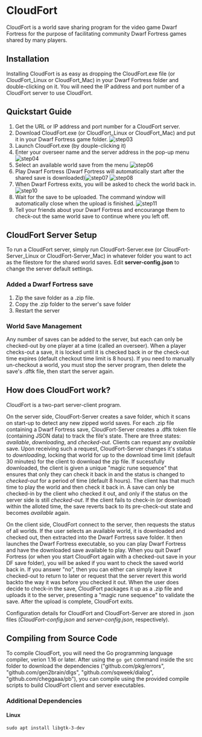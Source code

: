 # CloudFort
CloudFort is a world save sharing program for the video game Dwarf Fortress for the purpose of facilitating community Dwarf Fortress games shared by many players.

## Installation
Installing CloudFort is as easy as dropping the CloudFort.exe file (or CloudFort_Linux or CloudFort_Mac) in your Dwarf Fortress folder and double-clicking on it. You will need the IP address and port number of a CloudFort server to use CloudFort.

## Quickstart Guide
1. Get the URL or IP address and port number for a CloudFort server.
2. Download CloudFort.exe (or CloudFort_Linux or CloudFort_Mac) and put it in your Dwarf Fortress game folder. ![step03](https://user-images.githubusercontent.com/1922739/110251242-c8e1cb80-7fd3-11eb-85d8-3dc8fedfa4e3.png)
3. Launch CloudFort.exe (by douple-clicking it)
4. Enter your overseer name and the server address in the pop-up menu ![step04](https://user-images.githubusercontent.com/1922739/110251263-dac36e80-7fd3-11eb-85cd-576b13a4f1d0.png)
5. Select an available world save from the menu ![step06](https://user-images.githubusercontent.com/1922739/110251292-f3cc1f80-7fd3-11eb-886f-934bfa3a6893.png)
6. Play Dwarf Fortress (Dwarf Fortress will automatically start after the shared save is downloaded)![step07](https://user-images.githubusercontent.com/1922739/110251316-0cd4d080-7fd4-11eb-9d82-ce9067e8010b.png)
![step08](https://user-images.githubusercontent.com/1922739/110251318-0f372a80-7fd4-11eb-96b3-592b8851b0aa.png)
7. When Dwarf Fortress exits, you will be asked to check the world back in.
![step10](https://user-images.githubusercontent.com/1922739/110251325-16f6cf00-7fd4-11eb-9bda-adfc1deb80cb.png)
8. Wait for the save to be uploaded. The command window will automatically close when the upload is finished.
![step11](https://user-images.githubusercontent.com/1922739/110251332-1c541980-7fd4-11eb-9509-96f10bf34350.png)
9. Tell your friends about your Dwarf Fortress and encourange them to check-out the same world save to continue where you left off.

## CloudFort Server Setup
To run a CloudFort server, simply run CloudFort-Server.exe (or CloudFort-Server_Linux or CloudFort-Server_Mac) in whatever folder you want to act as the filestore for the shared world saves. Edit **server-config.json** to change the server default settings.
### Added a Dwarf Fortress save
1. Zip the save folder as a .zip file.
2. Copy the .zip folder to the server's save folder
3. Restart the server

### World Save Management
Any number of saves can be added to the server, but each can only be checked-out by one player at a time (called an overseer). When a player checks-out a save, it is locked until it is checked back in or the check-out time expires (default checkout time limit is 8 hours). If you need to manually un-checkout a world, you must stop the server program, then delete the save's .dftk file, then start the server again.

## How does CloudFort work?
CloudFort is a two-part server-client program.

On the server side, CloudFort-Server creates a save folder, which it scans on start-up to detect any new zipped world saves. For each .zip file containing a Dwarf Fortress save, CloudFort-Server creates a .dftk token file (containing JSON data) to track the file's state. There are three states: _available_, _downloading_, and _checked-out_. Clients can request any _available_ save. Upon receiving such a request, CloudFort-Server changes it's status to _downloading_, locking that world for up to the download time limit (default 30 minutes) for the client to download the zip file. If sucessfully downloaded, the client is given a unique "magic rune sequence" that ensures that only they can check it back in and the status is changed to _checked-out_ for a period of time (default 8 hours). The client has that much time to play the world and then check it back in. A save can only be checked-in by the client who checked it out, and only if the status on the server side is still _checked-out_. If the client fails to check-in (or download) within the alloted time, the save reverts back to its pre-check-out state and becomes _available_ again.

On the client side, CloudFort connect to the server, then requests the status of all worlds. If the user selects an available world, it is downloaded and checked out, then extracted into the Dwarf Fortress save folder. It then launches the Dwarf Fortress executable, so you can play Dwarf Fortress and have the downloaded save available to play. When you quit Dwarf Fortress (or when you start CloudFort again with a checked-out save in your DF save folder), you will be asked if you want to check the saved world back in. If you answer "no", then you can either can simply leave it checked-out to return to later or request that the server revert this world backto the way it was before you checked it out. When the user does decide to check-in the save, CloudFort packages it up as a .zip file and uploads it to the server, presenting a "magic rune sequence" to validate the save. After the upload is complete, CloudFort exits. 

Configuration details for CloudFort and CloudFort-Server are stored in .json files (_CloudFort-config.json_ and _server-config.json_, respectively).

## Compiling from Source Code
To compile CloudFort, you will need the Go programming language compiler, verion 1.16 or later. After using the `go get` command inside the src folder to download the dependencies ("github.com/pkg/errors", "github.com/gen2brain/dlgs", "github.com/sqweek/dialog", "github.com/cheggaaa/pb"), you can compile using the provided compile scripts to build CloudFort client and server executables.
### Additional Dependencies
#### Linux
`sudo apt install libgtk-3-dev`
